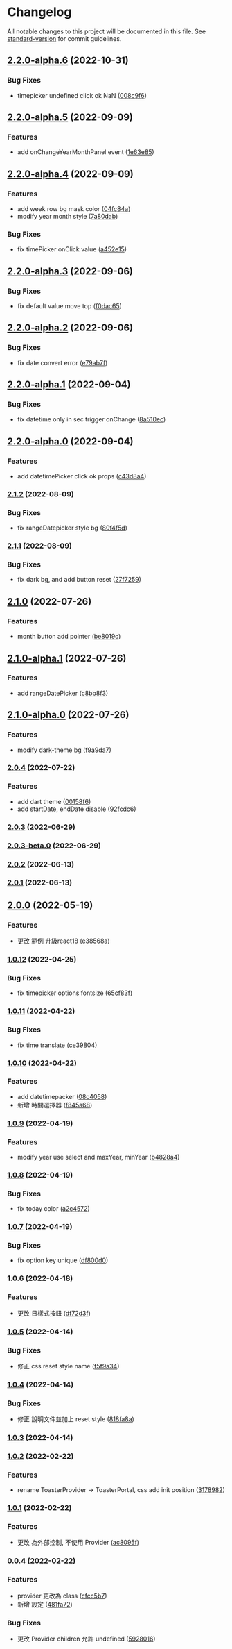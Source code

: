 # Changelog

All notable changes to this project will be documented in this file. See [standard-version](https://github.com/conventional-changelog/standard-version) for commit guidelines.

## [2.2.0-alpha.6](https://github.com/imagine10255/bear-react-datepicker/compare/v2.2.0-alpha.5...v2.2.0-alpha.6) (2022-10-31)


### Bug Fixes

* timepicker undefined click ok NaN ([008c9f6](https://github.com/imagine10255/bear-react-datepicker/commit/008c9f61c8c4c0f4ae79a16f09a225f9d165cf45))

## [2.2.0-alpha.5](https://github.com/imagine10255/bear-react-datepicker/compare/v2.2.0-alpha.4...v2.2.0-alpha.5) (2022-09-09)


### Features

* add onChangeYearMonthPanel event ([1e63e85](https://github.com/imagine10255/bear-react-datepicker/commit/1e63e858a4a5eaec2ef8e67ea73b6b83ad46d712))

## [2.2.0-alpha.4](https://github.com/imagine10255/bear-react-datepicker/compare/v2.2.0-alpha.3...v2.2.0-alpha.4) (2022-09-09)


### Features

* add week row bg mask color ([04fc84a](https://github.com/imagine10255/bear-react-datepicker/commit/04fc84a5b0702ded418bdd88e28575976ba40075))
* modify year month style ([7a80dab](https://github.com/imagine10255/bear-react-datepicker/commit/7a80dabc76ea7b3dea5a7acf011f9b6ca021c1fb))


### Bug Fixes

* fix timePicker onClick value ([a452e15](https://github.com/imagine10255/bear-react-datepicker/commit/a452e157ea54e64dac8f0de58825bda2c1de5474))

## [2.2.0-alpha.3](https://github.com/imagine10255/bear-react-datepicker/compare/v2.2.0-alpha.2...v2.2.0-alpha.3) (2022-09-06)


### Bug Fixes

* fix default value move top ([f0dac65](https://github.com/imagine10255/bear-react-datepicker/commit/f0dac650b8e7163faea51dccc72d19c2b9fd4e99))

## [2.2.0-alpha.2](https://github.com/imagine10255/bear-react-datepicker/compare/v2.2.0-alpha.1...v2.2.0-alpha.2) (2022-09-06)


### Bug Fixes

* fix date convert error ([e79ab7f](https://github.com/imagine10255/bear-react-datepicker/commit/e79ab7f25d7bb15beeff584f26ea315334b738b3))

## [2.2.0-alpha.1](https://github.com/imagine10255/bear-react-datepicker/compare/v2.2.0-alpha.0...v2.2.0-alpha.1) (2022-09-04)


### Bug Fixes

* fix datetime only in sec trigger onChange ([8a510ec](https://github.com/imagine10255/bear-react-datepicker/commit/8a510ec693f64a8685ea2f98f1ad8000e94a63db))

## [2.2.0-alpha.0](https://github.com/imagine10255/bear-react-datepicker/compare/v2.1.2...v2.2.0-alpha.0) (2022-09-04)


### Features

* add datetimePicker click ok props ([c43d8a4](https://github.com/imagine10255/bear-react-datepicker/commit/c43d8a4b2ab0134a84c3b8aa193328605686007e))

### [2.1.2](https://github.com/imagine10255/bear-react-datepicker/compare/v2.1.1...v2.1.2) (2022-08-09)


### Bug Fixes

* fix rangeDatepicker style bg ([80f4f5d](https://github.com/imagine10255/bear-react-datepicker/commit/80f4f5d39cc1244f74a28d790c07fd8f1c92d5ca))

### [2.1.1](https://github.com/imagine10255/bear-react-datepicker/compare/v2.1.0...v2.1.1) (2022-08-09)


### Bug Fixes

* fix dark bg, and add button reset ([27f7259](https://github.com/imagine10255/bear-react-datepicker/commit/27f725975379afbcc293ccc67b3723b79c3e30de))

## [2.1.0](https://github.com/imagine10255/bear-react-datepicker/compare/v2.1.0-alpha.1...v2.1.0) (2022-07-26)


### Features

* month button add pointer ([be8019c](https://github.com/imagine10255/bear-react-datepicker/commit/be8019c40b85efa76b00b17795ab0f4bdc9042e4))

## [2.1.0-alpha.1](https://github.com/imagine10255/bear-react-datepicker/compare/v2.1.0-alpha.0...v2.1.0-alpha.1) (2022-07-26)


### Features

* add rangeDatePicker ([c8bb8f3](https://github.com/imagine10255/bear-react-datepicker/commit/c8bb8f3f537d68808692adcef63425f7d641c78e))

## [2.1.0-alpha.0](https://github.com/imagine10255/bear-react-datepicker/compare/v2.0.4...v2.1.0-alpha.0) (2022-07-26)


### Features

* modify dark-theme bg ([f9a9da7](https://github.com/imagine10255/bear-react-datepicker/commit/f9a9da73e069b1b78b391cf739369e849a7f194a))

### [2.0.4](https://github.com/imagine10255/bear-react-datepicker/compare/v2.0.3...v2.0.4) (2022-07-22)


### Features

* add dart theme ([00158f6](https://github.com/imagine10255/bear-react-datepicker/commit/00158f61138f4d3c10343a105c1e414ebf2802d0))
* add startDate, endDate disable ([92fcdc6](https://github.com/imagine10255/bear-react-datepicker/commit/92fcdc6b401b9d38e2b39753b2608cc127036919))

### [2.0.3](https://github.com/imagine10255/bear-react-datepicker/compare/v2.0.3-beta.0...v2.0.3) (2022-06-29)

### [2.0.3-beta.0](https://github.com/imagine10255/bear-react-datepicker/compare/v2.0.2...v2.0.3-beta.0) (2022-06-29)

### [2.0.2](https://github.com/imagine10255/bear-react-datepicker/compare/v2.0.1...v2.0.2) (2022-06-13)

### [2.0.1](https://github.com/imagine10255/bear-react-datepicker/compare/v2.0.0...v2.0.1) (2022-06-13)

## [2.0.0](https://github.com/imagine10255/bear-react-datepicker/compare/v1.0.12...v2.0.0) (2022-05-19)


### Features

* 更改 範例 升級react18 ([e38568a](https://github.com/imagine10255/bear-react-datepicker/commit/e38568a10d8513e8e97136bebd041f0d4885f907))

### [1.0.12](https://github.com/imagine10255/bear-react-datepicker/compare/v1.0.11...v1.0.12) (2022-04-25)


### Bug Fixes

* fix timepicker options fontsize ([65cf83f](https://github.com/imagine10255/bear-react-datepicker/commit/65cf83fffeb231b599e38a07b66c118068a94a4d))

### [1.0.11](https://github.com/imagine10255/bear-react-datepicker/compare/v1.0.10...v1.0.11) (2022-04-22)


### Bug Fixes

* fix time translate ([ce39804](https://github.com/imagine10255/bear-react-datepicker/commit/ce39804f25ba4f1afacf300b540a12e51d4ac3e3))

### [1.0.10](https://github.com/imagine10255/bear-react-datepicker/compare/v1.0.9...v1.0.10) (2022-04-22)


### Features

* add datetimepacker ([08c4058](https://github.com/imagine10255/bear-react-datepicker/commit/08c4058b757b2cefb635ccf929ed0fd6ac755605))
* 新增 時間選擇器 ([f845a68](https://github.com/imagine10255/bear-react-datepicker/commit/f845a68364eabc9f479889089ad215e674501703))

### [1.0.9](https://github.com/imagine10255/bear-react-datepicker/compare/v1.0.8...v1.0.9) (2022-04-19)


### Features

* modify year use select and maxYear, minYear ([b4828a4](https://github.com/imagine10255/bear-react-datepicker/commit/b4828a4de0252fea2ff75d2cfc8fa6ca130c049e))

### [1.0.8](https://github.com/imagine10255/bear-react-datepicker/compare/v1.0.7...v1.0.8) (2022-04-19)


### Bug Fixes

* fix today color ([a2c4572](https://github.com/imagine10255/bear-react-datepicker/commit/a2c45728be09734d4e8c4aead96aecef3f145d87))

### [1.0.7](https://github.com/imagine10255/bear-react-datepicker/compare/v1.0.6...v1.0.7) (2022-04-19)


### Bug Fixes

* fix option key unique ([df800d0](https://github.com/imagine10255/bear-react-datepicker/commit/df800d0da1a00727a5c401ec5c7edfd46fd249f1))

### 1.0.6 (2022-04-18)


### Features

* 更改 日樣式按鈕 ([df72d3f](https://github.com/imagine10255/bear-react-datepicker/commit/df72d3fa02e4c187382982faa19d67d3baff2be5))

### [1.0.5](https://github.com/imagine10255/bear-react-datepicker/compare/v1.0.4...v1.0.5) (2022-04-14)


### Bug Fixes

* 修正 css reset style name ([f5f9a34](https://github.com/imagine10255/bear-react-datepicker/commit/f5f9a34f5274165fde0ff23ebdaf0977653ed1bf))

### [1.0.4](https://github.com/imagine10255/bear-react-datepicker/compare/v1.0.3...v1.0.4) (2022-04-14)


### Bug Fixes

* 修正 說明文件並加上 reset style ([818fa8a](https://github.com/imagine10255/bear-react-datepicker/commit/818fa8a4442ce63f6fd897b005c3d880933dd4d9))

### [1.0.3](https://github.com/imagine10255/bear-react-datepicker/compare/v1.0.2...v1.0.3) (2022-04-14)

### [1.0.2](https://github.com/imagine10255/bear-react-datepicker/compare/v1.0.1...v1.0.2) (2022-02-22)


### Features

* rename ToasterProvider -> ToasterPortal, css add init position ([3178982](https://github.com/imagine10255/bear-react-datepicker/commit/317898226ee91a2ee62d1ed472c4efecceae2f3a))

### [1.0.1](https://github.com/imagine10255/bear-react-datepicker/compare/v0.0.4...v1.0.1) (2022-02-22)


### Features

* 更改 為外部控制, 不使用 Provider ([ac8095f](https://github.com/imagine10255/bear-react-datepicker/commit/ac8095f6c896a3ea021287471c85890996d7783b))

### 0.0.4 (2022-02-22)


### Features

* provider 更改為 class ([cfcc5b7](https://github.com/imagine10255/bear-react-datepicker/commit/cfcc5b771da54dd4c235571d2130d5ac69d43df6))
* 新增 設定 ([481fa72](https://github.com/imagine10255/bear-react-datepicker/commit/481fa727201b8461cc4aa23b4c6c0e66021295b3))


### Bug Fixes

* 更改 Provider children 允許 undefined ([5928016](https://github.com/imagine10255/bear-react-datepicker/commit/59280164555e262cd4b61d53a922f8ff3333d32f))
